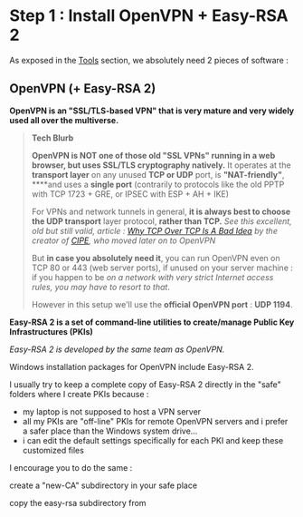 # Step 1 : Install OpenVPN + Easy-RSA 2

As exposed in the [Tools](../proposed-solution/tools.md) section, we absolutely need 2 pieces of software :

## OpenVPN \(+ Easy-RSA 2\)

**OpenVPN is an "SSL/TLS-based VPN" that is very mature and very widely used all over the multiverse.**

> **Tech Blurb**
>
> **OpenVPN is NOT one of those old "SSL VPNs" running in a web browser, but uses SSL/TLS cryptography natively.**  It operates at the **transport layer** on any unused **TCP or UDP** port, is **"NAT-friendly"**, ****and uses a **single port** \(contrarily to protocols like the old PPTP with TCP 1723 + GRE, or IPSEC with ESP + AH + IKE\)
>
> For VPNs and network tunnels in general, **it is always best to choose the UDP transport** layer protocol, **rather than TCP.**  _See this excellent, old but still valid, article :_ [_Why TCP Over TCP Is A Bad Idea_](http://sites.inka.de/bigred/devel/tcp-tcp.html) _by the creator of_ [_CIPE_](http://sites.inka.de/~bigred/devel/cipe.html)_, who moved later on to OpenVPN_
>
> But **in case you absolutely need it**, you can run OpenVPN even on TCP 80 or 443 \(web server ports\), if unused on your server machine : if you happen to be _on a network with very strict Internet access rules, you may have to resort to that_.
>
> However in this setup we'll use the **official OpenVPN port** : **UDP 1194**.

**Easy-RSA 2 is a set of command-line utilities to create/manage Public Key Infrastructures \(PKIs\)**

_Easy-RSA 2 is developed by the same team as OpenVPN._

Windows installation packages for OpenVPN include Easy-RSA 2.

I usually try to keep a complete copy of Easy-RSA 2 directly in the "safe" folders where I create PKIs because :

* my laptop is not supposed to host a VPN server
* all my PKIs are "off-line" PKIs for remote OpenVPN servers and i prefer a safer place than the Windows system drive...
* i can edit the default settings specifically for each PKI and keep these customized files

I encourage you to do the same :

create a "new-CA" subdirectory in your safe place

copy the easy-rsa subdirectory from

